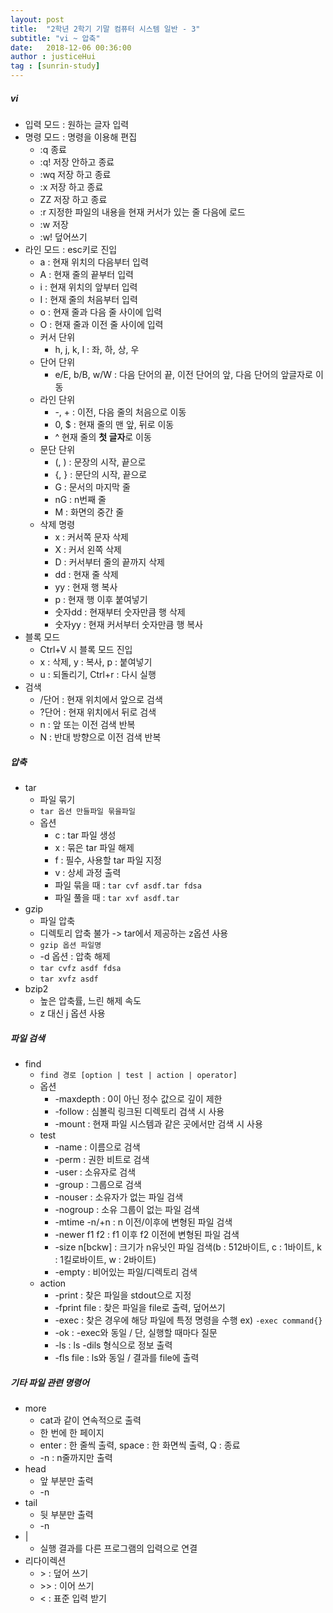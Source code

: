 ```yaml
---
layout: post
title:  "2학년 2학기 기말 컴퓨터 시스템 일반 - 3"
subtitle: "vi ~ 압축"
date:   2018-12-06 00:36:00
author : justiceHui
tag : [sunrin-study]
---
```


##### vi
* 입력 모드 : 원하는 글자 입력
* 명령 모드 : 명령을 이용해 편집
  * :q 종료
  * :q! 저장 안하고 종료
  * :wq 저장 하고 종료
  * :x 저장 하고 종료
  * ZZ 저장 하고 종료
  * :r 지정한 파일의 내용을 현재 커서가 있는 줄 다음에 로드
  * :w 저장
  * :w! 덮어쓰기
* 라인 모드 : esc키로 진입
  * a : 현재 위치의 다음부터 입력
  * A : 현재 줄의 끝부터 입력
  * i : 현재 위치의 앞부터 입력
  * I : 현재 줄의 처음부터 입력
  * o : 현재 줄과 다음 줄 사이에 입력
  * O : 현재 줄과 이전 줄 사이에 입력
  * 커서 단위
    * h, j, k, l : 좌, 하, 상, 우
  * 단어 단위
    * e/E, b/B, w/W : 다음 단어의 끝, 이전 단어의 앞, 다음 단어의 앞글자로 이동
  * 라인 단위
    * -, + : 이전, 다음 줄의 처음으로 이동
    * 0, $ : 현재 줄의 맨 앞, 뒤로 이동
    * ^ 현재 줄의 <b>첫 글자</b>로 이동
  * 문단 단위
    * (, ) : 문장의 시작, 끝으로
    * {, } : 문단의 시작, 끝으로
    * G : 문서의 마지막 줄
    * nG : n번째 줄
    * M : 화면의 중간 줄
  * 삭제 명령
    * x : 커서쪽 문자 삭제
    * X : 커서 왼쪽 삭제
    * D : 커서부터 줄의 끝까지 삭제
    * dd : 현재 줄 삭제
    * yy : 현재 행 복사
    * p : 현재 행 이후 붙여넣기
    * 숫자dd : 현재부터 숫자만큼 행 삭제
    * 숫자yy : 현재 커서부터 숫자만큼 행 복사
* 블록 모드
  * Ctrl+V 시 블록 모드 진입
  * x : 삭제, y : 복사, p : 붙여넣기
  * u : 되돌리기, Ctrl+r : 다시 실행
* 검색
  * /단어 : 현재 위치에서 앞으로 검색
  * ?단어 : 현재 위치에서 뒤로 검색
  * n : 앞 또는 이전 검색 반복
  * N : 반대 방향으로 이전 검색 반복

##### 압축
* tar
  * 파일 묶기
  * `tar 옵션 만들파일 묶을파일`
  * 옵션
    * c : tar 파일 생성
    * x : 묶은 tar 파일 해제
    * f : 필수, 사용할 tar 파일 지정
    * v : 상세 과정 출력
    * 파일 묶을 때 : `tar cvf asdf.tar fdsa`
    * 파일 풀을 때 : `tar xvf asdf.tar`
* gzip
  * 파일 압축
  * 디렉토리 압축 불가 -&gt; tar에서 제공하는 z옵션 사용
  * `gzip 옵션 파일명`
  * -d 옵션 : 압축 해제
  * `tar cvfz asdf fdsa`
  * `tar xvfz asdf`
* bzip2
  * 높은 압축률, 느린 해제 속도
  * z 대신 j 옵션 사용

##### 파일 검색
* find
  * `find 경로 [option | test | action | operator]`
  * 옵션
    * -maxdepth : 0이 아닌 정수 값으로 깊이 제한
    * -follow : 심볼릭 링크된 디렉토리 검색 시 사용
    * -mount : 현재 파일 시스템과 같은 곳에서만 검색 시 사용
  * test
    * -name : 이름으로 검색
    * -perm : 권한 비트로 검색
    * -user : 소유자로 검색
    * -group : 그룹으로 검색
    * -nouser : 소유자가 없는 파일 검색
    * -nogroup : 소유 그룹이 없는 파일 검색
    * -mtime -n/+n : n 이전/이후에 변형된 파일 검색
    * -newer f1 f2 : f1 이후 f2 이전에 변형된 파일 검색
    * -size n[bckw] : 크기가 n유닛인 파일 검색(b : 512바이트, c : 1바이트, k : 1킬로바이트, w : 2바이트)
    * -empty : 비어있는 파일/디렉토리 검색
  * action
    * -print : 찾은 파일을 stdout으로 지정
    * -fprint file : 찾은 파일을 file로 출력, 덮어쓰기
    * -exec : 찾은 경우에 해당 파일에 특정 명령을 수행 ex) `-exec command{}`
    * -ok : -exec와 동일 / 단, 실행할 때마다 질문
    * -ls : ls -dils 형식으로 정보 출력
    * -fls file : ls와 동일 / 결과를 file에 출력

##### 기타 파일 관련 명령어
* more
  * cat과 같이 연속적으로 출력
  * 한 번에 한 페이지
  * enter : 한 줄씩 출력, space : 한 화면씩 출력, Q : 종료
  * -n : n줄까지만 출력
* head
  * 앞 부분만 출력
  * -n
* tail
  * 뒷 부분만 출력
  * -n
* |
  * 실행 결과를 다른 프로그램의 입력으로 연결
* 리다이렉션
  * &gt; : 덮어 쓰기
  * &gt;&gt; : 이어 쓰기
  * < : 표준 입력 받기
